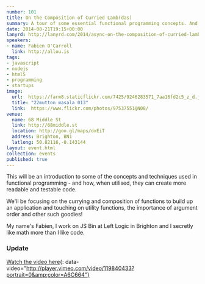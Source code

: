 ```yaml
---
number: 101
title: On the Composition of Curried Lamb(das)
summary: A tour of some essential functional programming concepts. And maybe a mutton vindaloo
date: 2014-08-21T19:15+00:00
lanyrd: http://lanyrd.com/2014/async-on-the-composition-of-curried-lambdas
speakers:
- name: Fabien O'Carroll
  link: http://allou.is
tags:
- javascript
- nodejs
- html5
- programming
- startups
image:
  url:  https://farm8.staticflickr.com/7425/9246283571_7aa16fd2c5_z_d.jpg
  title: "22mutton masala 013"
  link:  https://www.flickr.com/photos/97537551@N08/
venue:
  name: 68 Middle St
  link: http://68middle.st
  location: http://goo.gl/maps/dxEiT
  address: Brighton, BN1
  latlong: 50.82116,-0.143144
layout: event.html
collection: events
published: true
---
```


This will be an introduction to some of the concepts and techniques used in functional programming - and how, when utilised, they can create more readable and testable code.

We'll be focusing on the currying and composition of functions to build up an application and touching on utility functions, the importance of argument order and other such goodies!

My name's Fabien, I work on JS Bin at Left Logic in Brighton and I secretly like math more than I like code.

### Update

[Watch the video here](https://vimeo.com/119840433){: data-video="http://player.vimeo.com/video/119840433?portrait=0&amp;color=A6C664"}

